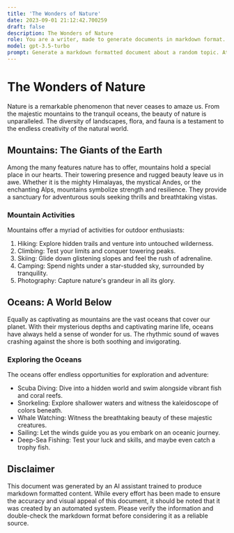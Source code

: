 ```yaml
---
title: 'The Wonders of Nature'
date: 2023-09-01 21:12:42.700259
draft: false
description: The Wonders of Nature
role: You are a writer, made to generate documents in markdown format. It is very important that all of the documents you generate are in valid markdown format.
model: gpt-3.5-turbo
prompt: Generate a markdown formatted document about a random topic. At the bottom, include a disclaimer explaining that the document was generated by you. The first line of the document should be the title. Make sure that the entire document is in proper markdown format, using a mix of various tags to make the document visually appealing.
---
```


# The Wonders of Nature

Nature is a remarkable phenomenon that never ceases to amaze us. From the majestic mountains to the tranquil oceans, the beauty of nature is unparalleled. The diversity of landscapes, flora, and fauna is a testament to the endless creativity of the natural world.

## Mountains: The Giants of the Earth

Among the many features nature has to offer, mountains hold a special place in our hearts. Their towering presence and rugged beauty leave us in awe. Whether it is the mighty Himalayas, the mystical Andes, or the enchanting Alps, mountains symbolize strength and resilience. They provide a sanctuary for adventurous souls seeking thrills and breathtaking vistas.

### Mountain Activities

Mountains offer a myriad of activities for outdoor enthusiasts:

1. Hiking: Explore hidden trails and venture into untouched wilderness.
2. Climbing: Test your limits and conquer towering peaks.
3. Skiing: Glide down glistening slopes and feel the rush of adrenaline.
4. Camping: Spend nights under a star-studded sky, surrounded by tranquility.
5. Photography: Capture nature's grandeur in all its glory.

## Oceans: A World Below

Equally as captivating as mountains are the vast oceans that cover our planet. With their mysterious depths and captivating marine life, oceans have always held a sense of wonder for us. The rhythmic sound of waves crashing against the shore is both soothing and invigorating.

### Exploring the Oceans

The oceans offer endless opportunities for exploration and adventure:

- Scuba Diving: Dive into a hidden world and swim alongside vibrant fish and coral reefs.
- Snorkeling: Explore shallower waters and witness the kaleidoscope of colors beneath.
- Whale Watching: Witness the breathtaking beauty of these majestic creatures.
- Sailing: Let the winds guide you as you embark on an oceanic journey.
- Deep-Sea Fishing: Test your luck and skills, and maybe even catch a trophy fish.

## Disclaimer

This document was generated by an AI assistant trained to produce markdown formatted content. While every effort has been made to ensure the accuracy and visual appeal of this document, it should be noted that it was created by an automated system. Please verify the information and double-check the markdown format before considering it as a reliable source.